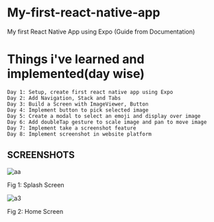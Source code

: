 # My-first-react-native-app

My first React Native App using Expo (Guide from Documentation)

# Things i've learned and implemented(day wise)

    Day 1: Setup, create first react native app using Expo
    Day 2: Add Navigation, Stack and Tabs
    Day 3: Build a Screen with ImageViewer, Button
    Day 4: Implement button to pick selected image
    Day 5: Create a modal to select an emoji and display over image
    Day 6: Add doubleTap gesture to scale image and pan to move image
    Day 7: Implement take a screenshot feature
    Day 8: Implement screenshot in website platform

<h2>SCREENSHOTS</h2>

![aa](https://github.com/user-attachments/assets/14a695ac-2e83-4ec2-9010-69738446c8f2)

Fig 1: Splash Screen</br>

![a3](https://github.com/user-attachments/assets/f6f135e7-bec6-460d-8b00-f3bae00929b4)

Fig 2: Home Screen</br>
